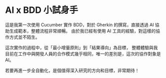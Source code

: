 # AI x BDD 小試身手

這是我第一次使用 Cucumber 實作 BDD，對於 Gherkin 的撰寫，直接透過 AI 協助生成範本，整體流程非常順暢。
由於我已經有使用 AI 工具的經驗，對這樣的協作方式並不陌生。

這次實作的過程中，從「最小增量原則」到「結果導向」為目標，
整體體驗與我目前在工作中與開發人員的合作模式幾乎相同，唯一的差別是，這次的協作對象是 AI。

若要再進一步全自動化，是個值得深入研究的方向和目標，非常期待！


